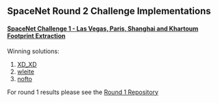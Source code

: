 ## SpaceNet Round 2 Challenge Implementations

#### [SpaceNet Challenge 1 - Las Vegas, Paris, Shanghai and Khartoum Footprint Extraction](http://crowdsourcing.topcoder.com/spacenet)

Winning solutions:

1. [XD_XD](https://github.com/SpaceNetChallenge/BuildingDetectors_Round2/tree/master/1-XD_XD)
2. [wleite](https://github.com/SpaceNetChallenge/BuildingDetectors_Round2/tree/master/2-wleite)
3. [nofto](https://github.com/SpaceNetChallenge/BuildingDetectors_Round2/tree/master/3-nofto)


For round 1 results please see the [Round 1 Repository](https://github.com/SpaceNetChallenge/BuildingDetectors)
